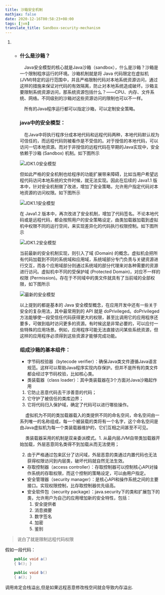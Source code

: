 ```yaml
---
title: 沙箱安全机制
mathjax: false
date: 2020-12-16T00:58:23+08:00
tags: [jvm]
translate_title: Sandbox-security-mechanism
---
```


1. - ### 什么是沙箱？

      Java安全模型的核心就是Java沙箱（sandbox），什么是沙箱？沙箱是一个限制程序运行的环境。沙箱机制就是将 Java 代码限定在虚拟机(JVM)特定的运行范围中，并且严格限制代码对本地系统资源访问，通过这样的措施来保证对代码的有效隔离，防止对本地系统造成破坏。沙箱主要限制系统资源访问，那系统资源包括什么？——CPU、内存、文件系统、网络。不同级别的沙箱对这些资源访问的限制也可以不一样。

        所有的Java程序运行都可以指定沙箱，可以定制安全策略。

     

     ### java中的安全模型：

      在Java中将执行程序分成本地代码和远程代码两种，本地代码默认视为可信任的，而远程代码则被看作是不受信的。对于授信的本地代码，可以访问一切本地资源。而对于非授信的远程代码在早期的Java实现中，安全依赖于沙箱 (Sandbox) 机制。如下图所示

     ![JDK1.0安全模型](https://cdn.kayleh.top/gh/kayleh/cdn4/沙箱安全机制/1095776-20180111144130504-757642373.gif)

     但如此严格的安全机制也给程序的功能扩展带来障碍，比如当用户希望远程代码访问本地系统的文件时候，就无法实现。因此在后续的 Java1.1 版本中，针对安全机制做了改进，增加了安全策略，允许用户指定代码对本地资源的访问权限。如下图所示

     ![JDK1.1安全模型](D:\Blog\source\_posts\沙箱安全机制\1095776-20180111144207051-1274870859.gif)

     在 Java1.2 版本中，再次改进了安全机制，增加了代码签名。不论本地代码或是远程代码，都会按照用户的安全策略设定，由类加载器加载到虚拟机中权限不同的运行空间，来实现差异化的代码执行权限控制。如下图所示

     ![JDK1.2安全模型](D:\Blog\source\_posts\沙箱安全机制\1095776-20180111144239051-1741250711.gif)

     当前最新的安全机制实现，则引入了域 (Domain) 的概念。虚拟机会把所有代码加载到不同的系统域和应用域，系统域部分专门负责与关键资源进行交互，而各个应用域部分则通过系统域的部分代理来对各种需要的资源进行访问。虚拟机中不同的受保护域 (Protected Domain)，对应不一样的权限 (Permission)。存在于不同域中的类文件就具有了当前域的全部权限，如下图所示

     ![最新的安全模型](D:\Blog\source\_posts\沙箱安全机制\1095776-20180111144309176-1047557575.gif)

     以上提到的都是基本的 Java 安全模型概念，在应用开发中还有一些关于安全的复杂用法，其中最常用到的 API 就是 doPrivileged。doPrivileged 方法能够使一段受信任代码获得更大的权限，甚至比调用它的应用程序还要多，可做到临时访问更多的资源。有时候这是非常必要的，可以应付一些特殊的应用场景。例如，应用程序可能无法直接访问某些系统资源，但这样的应用程序必须得到这些资源才能够完成功能。

     

     ### 组成沙箱的基本组件：

     - 字节码校验器（bytecode verifier）：确保Java类文件遵循Java语言规范。这样可以帮助Java程序实现内存保护。但并不是所有的类文件都会经过字节码校验，比如核心类。
     - 类装载器（class loader）：其中类装载器在3个方面对Java沙箱起作用

     1. 它防止恶意代码去干涉善意的代码；
     2. 它守护了被信任的类库边界；
     3. 它将代码归入保护域，确定了代码可以进行哪些操作。

          虚拟机为不同的类加载器载入的类提供不同的命名空间，命名空间由一系列唯一的名称组成，每一个被装载的类将有一个名字，这个命名空间是由Java虚拟机为每一个类装载器维护的，它们互相之间甚至不可见。

      	类装载器采用的机制是双亲委派模式。1. 从最内层JVM自带类加载器开始加载，外层恶意同名类得不到加载从而无法使用；

     2. 由于严格通过包来区分了访问域，外层恶意的类通过内置代码也无法获得权限访问到内层类，破坏代码就自然无法生效。

     - 存取控制器（access controller）：存取控制器可以控制核心API对操作系统的存取权限，而这个控制的策略设定，可以由用户指定。
     - 安全管理器（security manager）：是核心API和操作系统之间的主要接口。实现权限控制，比存取控制器优先级高。
     - 安全软件包（security package）：java.security下的类和扩展包下的类，允许用户为自己的应用增加新的安全特性，包括：
       1. 安全提供者
       2. 消息摘要
       3. 数字签名
       4. 加密
       5. 鉴别

> 说白了就是限制远程代码权限

假如一段代码：

```java
	public void a()
    { b(); }

    public void b()
    { a(); }
```

调用肯定会栈溢出,但是如果远程恶意修改栈空间就会导致内存溢出.
